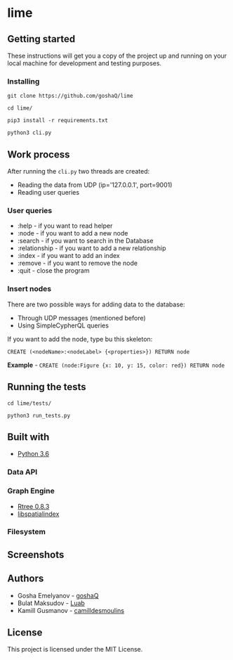 # lime

## Getting started
These instructions will get you a copy of the project up and running on your local machine for development and testing purposes.

### Installing
```
git clone https://github.com/goshaQ/lime

cd lime/

pip3 install -r requirements.txt

python3 cli.py
```

## Work process
After running the `cli.py` two threads are created:
- Reading the data from UDP (ip='127.0.0.1', port=9001)
- Reading user queries

### User queries
- :help - if you want to read helper
- :node - if you want to add a new node
- :search - if you want to search in the Database
- :relationship - if you want to add a new relationship
- :index - if you want to add an index
- :remove - if you want to remove the node
- :quit - close the program

### Insert nodes
There are two possible ways for adding data to the database:
- Through UDP messages (mentioned before)
- Using SimpleCypherQL queries

If you want to add the node, type bu this skeleton:
```
CREATE (<nodeName>:<nodeLabel> {<properties>}) RETURN node
```
**Example** - `CREATE (node:Figure {x: 10, y: 15, color: red}) RETURN node`

## Running the tests
```
cd lime/tests/

python3 run_tests.py
```

## Built with
- [Python 3.6](https://www.python.org/downloads/release/python-360/)
### Data API

### Graph Engine
- [Rtree 0.8.3](https://pypi.org/project/Rtree/)
- [libspatialindex](http://libspatialindex.github.io/index.html)

### Filesystem

## Screenshots

## Authors
- Gosha Emelyanov - [goshaQ](https://github.com/goshaQ)
- Bulat Maksudov - [Luab](https://github.com/Luab) 
- Kamill Gusmanov - [camilldesmoulins](https://github.com/camilldesmoulins)

## License
This project is licensed under the MIT License.

